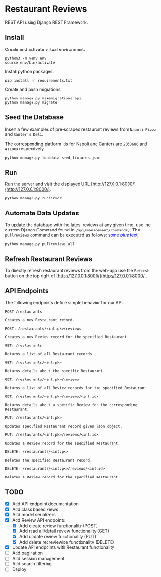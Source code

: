 # Restaurant Reviews

REST API using Django REST Framework.

## Install
Create and activate virtual environment.

    python3 -m venv env
    source env/bin/activate

Install python packages.

    pip install -r requirements.txt

Create and push migrations

    python manage.py makemigrations api
    python manage.py migrate
## Seed the Database
Insert a few examples of pre-scraped restaurant reviews from `Napoli Pizza` and `Canter's Deli`.

The corresponding platform ids for Napoli and Canters are `2058686` and `411068` respectively.

    python manage.py loaddata seed_fixtures.json

    

## Run
Run the server and visit the displayed URL [http://127.0.0.1:8000/](http://127.0.0.1:8000/).

    python manage.py runserver

## Automate Data Updates
To update the database with the latest reviews at any given time, use the custom Django Command found in `/api/management/commands/`. The `pullreviews` command can be executed as follows: <span style="color:blue">some *blue* text</span>

    python manage.py pullreviews all

## Refresh Restaurant Reviews
To directly refresh restaurant reviews from the web-app use the `Refresh` button on the top right of
[http://127.0.0.1:8000/](http://127.0.0.1:8000/).
    
## API Endpoints
The following endpoints define simple behavior for our API.

`POST /restaurants`

    Creates a new Restaurant record.

`POST: /restaurants/<int:pk>/reviews`

    Creates a new Review record for the specified Restaurant.

`GET: /restaurants`

    Returns a list of all Restaurant records.

`GET: /restaurants/<int:pk>`

    Returns details about the specific Restaurant.

`GET: /restaurants/<int:pk>/reviews`

    Returns a list of all Review records for the specified Restaurant.

`GET: /restaurants/<int:pk>/reviews/<int:id>`

    Returns details about a specific Review for the corresponding Restaurant.

`PUT: /restaurants/<int:pk>`

    Updates specified Restaurant record given json object.

`PUT: /restaurants/<int:pk>/reviews/<int:id>`

    Updates a Review record for the specified Restaurant.

`DELETE: /restaurants/<int:pk>`

    Deletes the specified Restaurant record.

`DELETE: /restaurants/<int:pk>/reviews/<int:id>`

    Deletes a Review record for the specified Restaurant.

## TODO
- [X] Add API endpoint documentation
- [X] Add class based views
- [X] Add model serializers
- [X] Add Review API endpoints
  - [X] Add create review functionality (POST)
  - [X] Add read all/detail review functionality (GET)
  - [X] Add update review functionality (PUT)
  - [X] Add delete recreviewipe functionality (DELETE)
- [X] Update API endpoints with Restaurant functionality
- [ ] Add pagination
- [ ] Add session management
- [ ] Add search filtering
- [ ] Deploy
